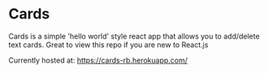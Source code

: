 # Cards

Cards is a simple 'hello world' style react app that allows you to add/delete text cards. Great to view this repo if you are new to React.js

Currently hosted at:
https://cards-rb.herokuapp.com/
